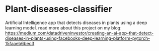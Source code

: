 # Plant-diseases-classifier
Artificial Intelligence app that detects diseases in plants using a deep learning model. read more about this project on my blog: https://medium.com/datadriveninvestor/creating-an-ai-app-that-detect-diseases-in-plants-using-facebooks-deep-learning-platform-pytorch-15faaeb6bec3
